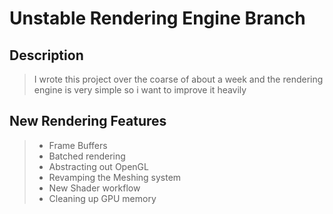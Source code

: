 # Unstable Rendering Engine Branch

## Description
> I wrote this project over the coarse of about a week and the rendering engine is very simple so i want to improve it heavily

## New Rendering Features
> - Frame Buffers
> - Batched rendering
> - Abstracting out OpenGL
> - Revamping the Meshing system
> - New Shader workflow
> - Cleaning up GPU memory